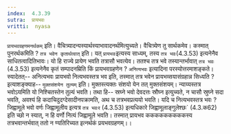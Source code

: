 ```yaml
---
index:  4.3.39
sutra:  प्रायभवः
vritti:  nyasa
---
```


`प्रायभवग्रहणमनर्थकम्` इति। वैचित्र्यादन्यस्यार्थस्याभावादनर्थमित्युच्यते। वैचित्र्येण तु सार्थकमेव। कस्मात् पुनरर्थकमिति ? `तत्र भवेन कृतार्थत्वात्` इति। यत् `प्रायभवः`इत्यस्य साध्यम्, तस्य `तत्र भवः`(4.3.53) इत्यनेनैव साधितत्वादितिभावः। यो हि राज्ये प्रायेण भवति तत्रासौ भवत्येव। ततश्च तत्र भवे तस्यान्तर्भावात् `तत्र भवः` (4.3.53) इत्यनेनैव कृतं सम्पादनम्रिति किं प्रायभवग्रहणेन ? `अनित्यभवः` इत्यादिना परस्योत्तरमाशङ्कते।स्यादेतत्-- अनित्यभवः प्रायभवो नित्यभवस्तत्र भव इति, तस्मात् तत्र भवेन प्रायभव्सयासंग्रहान्न सिध्यति ? इत्याशङ्क्याह-- `मुक्तसंशयेन तुल्यम्` इति। मुक्तस्त्यक्तः संशयो येन तत् मुक्तसंशयम्।
न्याय्यस्तत्र भवोऽयमिति यो निश्चितस्तेन तुल्यं भवति। तथा हि-- स्रघ्ने भवो देवदत्तः स्रौघ्न इत्युच्यते, न चासौ स्रुघ्ने सदा भवति, अवश्यं हि कदाचिदुदग्देसादीनपक्रामति, अथ च तत्रभवप्रत्ययो भवति। यदि च नित्यभवस्तत्र भवः ? जिह्वामूले भवो वर्णः जिह्वामूलीय इत्यत्र `तत्र भवःर` (4.3.53) इत्यधिकारे जिह्वामूलाङ्गुलेश्छः` (4.3.क62) इति च्छो न स्यात्, न हि वर्णो नित्यं जिह्वामूले भवति। तस्मात् प्रायभव कककककककककस्य तत्रभवान्तर्भवात् ततो न ण्यतिरिच्यत इत्नर्थकं प्रयभवग्रहणम्।।

